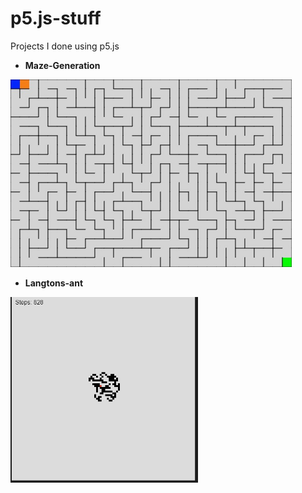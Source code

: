 # p5.js-stuff
Projects I done using p5.js

- **Maze-Generation** 
<img src="/Maze-Generation/maze.jpg" alt="olcft" width="450">

- **Langtons-ant** 
 <img src="/Langtons-ant/doc/ss.png" alt="olcft" width="300">

